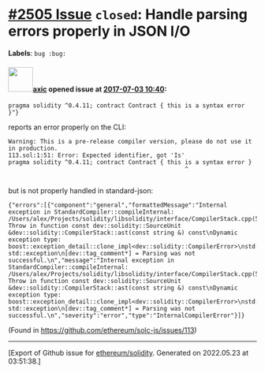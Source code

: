 # [\#2505 Issue](https://github.com/ethereum/solidity/issues/2505) `closed`: Handle parsing errors properly in JSON I/O
**Labels**: `bug :bug:`


#### <img src="https://avatars.githubusercontent.com/u/20340?v=4" width="50">[axic](https://github.com/axic) opened issue at [2017-07-03 10:40](https://github.com/ethereum/solidity/issues/2505):

```
pragma solidity ^0.4.11; contract Contract { this is a syntax error }"}
```

reports an error properly on the CLI:
```
Warning: This is a pre-release compiler version, please do not use it in production.
113.sol:1:51: Error: Expected identifier, got 'Is'
pragma solidity ^0.4.11; contract Contract { this is a syntax error }
                                                  ^


```

but is not properly handled in standard-json:

```
{"errors":[{"component":"general","formattedMessage":"Internal exception in StandardCompiler::compileInternal: /Users/alex/Projects/solidity/libsolidity/interface/CompilerStack.cpp(508): Throw in function const dev::solidity::SourceUnit &dev::solidity::CompilerStack::ast(const string &) const\nDynamic exception type: boost::exception_detail::clone_impl<dev::solidity::CompilerError>\nstd::exception::what: std::exception\n[dev::tag_comment*] = Parsing was not successful.\n","message":"Internal exception in StandardCompiler::compileInternal: /Users/alex/Projects/solidity/libsolidity/interface/CompilerStack.cpp(508): Throw in function const dev::solidity::SourceUnit &dev::solidity::CompilerStack::ast(const string &) const\nDynamic exception type: boost::exception_detail::clone_impl<dev::solidity::CompilerError>\nstd::exception::what: std::exception\n[dev::tag_comment*] = Parsing was not successful.\n","severity":"error","type":"InternalCompilerError"}]}
```

(Found in https://github.com/ethereum/solc-js/issues/113)




-------------------------------------------------------------------------------



[Export of Github issue for [ethereum/solidity](https://github.com/ethereum/solidity). Generated on 2022.05.23 at 03:51:38.]
